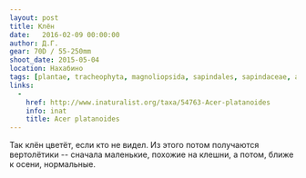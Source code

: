 ```yaml
---
layout: post
title: Клён
date:   2016-02-09 00:00:00
author: Д.Г.
gear: 70D / 55-250mm
shoot_date: 2015-05-04
location: Нахабино
tags: [plantae, tracheophyta, magnoliopsida, sapindales, sapindaceae, acer, acer platanoides]
links:
  -
    href: http://www.inaturalist.org/taxa/54763-Acer-platanoides
    info: inat
    title: Acer platanoides
---
```


Так клён цветёт, если кто не видел. Из этого потом получаются вертолётики -- сначала маленькие, похожие на клешни, а потом, ближе к осени, нормальные.
